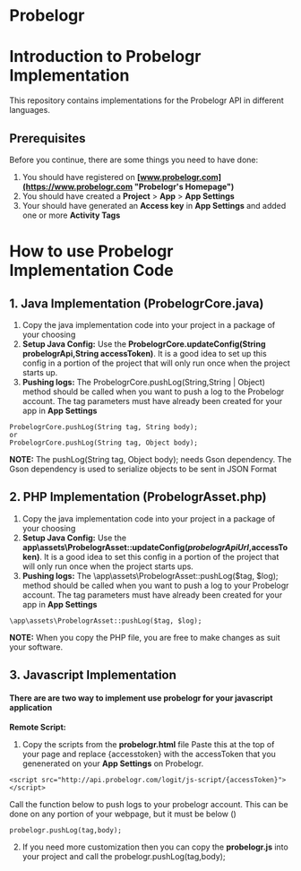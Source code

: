 # Probelogr

# Introduction to Probelogr Implementation

This repository contains implementations for the Probelogr API in different languages.

## Prerequisites
Before you continue, there are some things you need to have done:
1. You should have registered on __[www.probelogr.com](https://www.probelogr.com "Probelogr's Homepage")__
2. You should have created a __Project__ > __App__ > __App Settings__
3. Your should have generated an __Access key__ in __App Settings__ and added one or more __Activity Tags__


# How to use Probelogr Implementation Code

## 1. Java Implementation (ProbelogrCore.java)
1.  Copy the java implementation code into your project in a package of your choosing
2.  __Setup Java Config:__ Use the __ProbelogrCore.updateConfig(String probelogrApi,String accessToken)__. It is a good idea to set up this config in a portion of the project that will only run once when the project starts up.
3. __Pushing logs:__ The ProbelogrCore.pushLog(String,String | Object) method should be called when you want to push a log to the Probelogr account. The tag parameters must have already been created for your app in __App Settings__
```
ProbelogrCore.pushLog(String tag, String body);
or
ProbelogrCore.pushLog(String tag, Object body);
```
__NOTE:__ The pushLog(String tag, Object body); needs Gson dependency.
The Gson dependency is used to serialize objects to be sent in JSON Format

  
  
## 2. PHP Implementation (ProbelogrAsset.php)
1.  Copy the java implementation code into your project in a package of your choosing
2.  __Setup Java Config:__ Use the __app\assets\ProbelogrAsset::updateConfig($probelogrApiUrl,$accessToken)__. It is a good idea to set this config in a portion of the project that will only run once when the project starts ups.
3. __Pushing logs:__ The \app\assets\ProbelogrAsset::pushLog($tag, $log); method should be called when you want to push a log to your Probelogr account.
The tag parameters must have already been created for your app in __App Settings__
```
\app\assets\ProbelogrAsset::pushLog($tag, $log);
```
__NOTE:__ When you copy the PHP file, you are free to make changes as suit your software.

## 3. Javascript Implementation
#### There are are two way to implement use probelogr for your javascript application
__Remote Script:__
1. Copy the scripts from the __probelogr.html__ file
Paste this at the top of your page and replace {accesstoken} with the accessToken that you genenerated
on your __App Settings__ on Probelogr.
```
<script src="http://api.probelogr.com/logit/js-script/{accessToken}"></script>
```
Call the function below to push logs to your probelogr account.
This can be done on any portion of your webpage, but it must be below (<script src="http://api.probelogr.com/logit/js-script/{accessToken}"></script>)
```
probelogr.pushLog(tag,body);
```

2. If you need more customization then you can copy the __probelogr.js__ into your project and call the probelogr.pushLog(tag,body);
